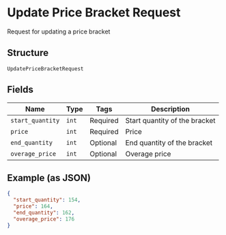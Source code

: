 
# Update Price Bracket Request

Request for updating a price bracket

## Structure

`UpdatePriceBracketRequest`

## Fields

| Name | Type | Tags | Description |
|  --- | --- | --- | --- |
| `start_quantity` | `int` | Required | Start quantity of the bracket |
| `price` | `int` | Required | Price |
| `end_quantity` | `int` | Optional | End quantity of the bracket |
| `overage_price` | `int` | Optional | Overage price |

## Example (as JSON)

```json
{
  "start_quantity": 154,
  "price": 164,
  "end_quantity": 162,
  "overage_price": 176
}
```

